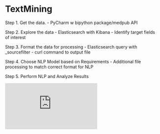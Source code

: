 # TextMining
Step 1. Get the data.
            - PyCharm w bipython package/medpub API

Step 2. Explore the data
            - Elasticsearch with Kibana
            - Identify target fields of interest
                
Step 3. Format the data for processing
            - Elasticsearch query with _sourcefilter
            - curl command to output file

Step 4. Choose NLP Model based on Requirements
            - Additional file processing to match correct format for NLP
    
Step 5. Perform NLP and Analyze Results


![Text Mining Mind Map](https://github.com/Jerome3590/TextMining/blob/master/Predictive%20Medicine%20Text%20Mining%20Competition.pdf)
